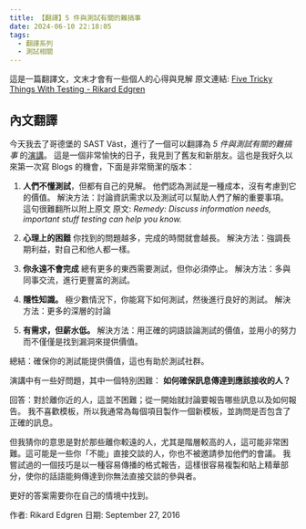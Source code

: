 ```yaml
---
title: 【翻譯】5 件與測試有關的難搞事
date: 2024-06-10 22:18:05
tags:
  - 翻譯系列
  - 測試相關
---
```


這是一篇翻譯文，文末才會有一些個人的心得與見解
原文連結:
[Five Tricky Things With Testing - Rikard Edgren](https://thetesteye.com/blog/2016/09/five-tricky-things-with-testing/)

## 內文翻譯
今天我去了哥德堡的 SAST Väst，進行了一個可以翻譯為 *5 件與測試有關的難搞事* 的[演講](https://thetesteye.com/presentations/Edgren_SASTVAST2016_FemBesvarligaSakerMedTestning.pdf)。
這是一個非常愉快的日子，我見到了舊友和新朋友。這也是我好久以來第一次寫 Blogs 的機會，下面是非常簡潔的版本：

1. **人們不懂測試**，但都有自己的見解。
他們認為測試是一種成本，沒有考慮到它的價值。
解決方法：討論資訊需求以及測試可以幫助人們了解的重要事項。
這句很難翻所以附上原文
原文: *Remedy: Discuss information needs, important stuff testing can help you know.*

2. **心理上的困難**
你找到的問題越多，完成的時間就會越長。
解決方法：強調長期利益，對自己和他人都一樣。

3. **你永遠不會完成**
總有更多的東西需要測試，但你必須停止。
解決方法：多與同事交流，進行更豐富的測試。

4. **隱性知識。**
極少數情況下，你能寫下如何測試，然後進行良好的測試。
解決方法：更多的深層的討論

5. **有需求，但薪水低。**
解決方法：用正確的詞語談論測試的價值，並用小的努力而不僅僅是找到漏洞來提供價值。

總結：確保你的測試能提供價值，這也有助於測試社群。

演講中有一些好問題，其中一個特別困難：
**如何確保訊息傳達到應該接收的人？**

回答：對於離你近的人，這並不困難；從一開始就討論要報告哪些訊息以及如何報告。
我不喜歡模板，所以我通常為每個項目製作一個新模板，並詢問是否包含了正確的訊息。

但我猜你的意思是對於那些離你較遠的人，尤其是階層較高的人，這可能非常困難。這可能是一些你「不能」直接交談的人，你也不被邀請參加他們的會議。
我嘗試過的一個技巧是以一種容易傳播的格式報告，這樣很容易複製和貼上精華部分，使你的話語能夠傳達到你無法直接交談的參與者。

更好的答案需要你在自己的情境中找到。

作者: Rikard Edgren
日期: September 27, 2016